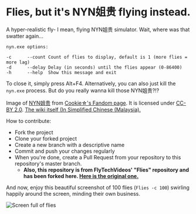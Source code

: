 # Flies, but it's NYN姐贵 flying instead.

A hyper-realistic fly- I mean, flying NYN姐贵 simulator. Wait, where was that swatter again...

```
nyn.exe options:

-c      --count Count of flies to display, default is 1 (more flies = more lag)
-d      --delay Delay (in seconds) until the flies appear (0-86400)
-h      --help  Show this message and exit
```

To close it, simply press Alt+F4. Alternatively, you can also just kill the `nyn.exe` process. But do you really wanna kill those NYN姐贵?!?

Image of [NYN姐贵](https://static.wikia.nocookie.net/cookie/images/a/ae/NYN%E5%A7%89%E8%B2%B4%E7%AB%8B%E3%81%A1%E7%B5%B5_%E9%80%9A%E5%B8%B8.png/revision/latest?cb=20180603063811&path-prefix=zh) from [Cookie☆'s Fandom page](https://cookie.fandom.com/zh). It is licensed under [CC-BY 2.0](https://creativecommons.org/licenses/by/2.0/). [The wiki itself (In Simplified Chinese (Malaysia).](https://cookie.fandom.com/zh/wiki/NYN%E5%A7%90%E8%B4%B5?variant=zh-my)

How to contribute:
- Fork the project
- Clone your forked project
- Create a new branch with a descriptive name
- Commit and push your changes regularly
- When you're done, create a Pull Request from your repository to this repository's master branch.
  - __Also, this repository is from FlyTechVideos' "Flies" repository and has been forked here. [Here is the original one.](https://github.com/FlyTechVideos/Flies)__

And now, enjoy this beautiful screenshot of 100 flies (`Flies -c 100`) swirling happily around the screen, minding their own business.

![Screen full of flies](/screenshot.png?raw=true "Screen full of flies")
